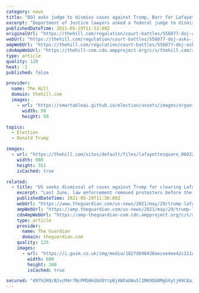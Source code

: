 ```yaml
---
category: news
title: "DOJ asks judge to dismiss cases against Trump, Barr for Lafayette Square clearing"
excerpt: "Department of Justice lawyers asked a federal judge to dismiss lawsuits against former President Trump, former attorney general William Barr and other administration officials for the forced clearing"
publishedDateTime: 2021-05-29T11:52:00Z
originalUrl: "https://thehill.com/regulation/court-battles/556077-doj-asks-judge-to-dismiss-cases-against-trump-barr-for-lafayette"
webUrl: "https://thehill.com/regulation/court-battles/556077-doj-asks-judge-to-dismiss-cases-against-trump-barr-for-lafayette"
ampWebUrl: "https://thehill.com/regulation/court-battles/556077-doj-asks-judge-to-dismiss-cases-against-trump-barr-for-lafayette?amp"
cdnAmpWebUrl: "https://thehill-com.cdn.ampproject.org/c/s/thehill.com/regulation/court-battles/556077-doj-asks-judge-to-dismiss-cases-against-trump-barr-for-lafayette?amp"
type: article
quality: 120
heat: -1
published: false

provider:
  name: The Hill
  domain: thehill.com
  images:
    - url: "https://smartableai.github.io/election/assets/images/organizations/thehill.com-50x50.jpg"
      width: 50
      height: 50

topics:
  - Election
  - Donald Trump

images:
  - url: "https://thehill.com/sites/default/files/lafayettesquare_060220getty.jpg"
    width: 980
    height: 551
    isCached: true

related:
  - title: "US seeks dismissal of cases against Trump for clearing Lafayette Square"
    excerpt: "Last June, law enforcement removed protesters before the then president walked to a church for a photo op with a Bible"
    publishedDateTime: 2021-05-29T11:36:00Z
    webUrl: "https://www.theguardian.com/us-news/2021/may/29/trump-lafayette-square-protests-us-seeks-dismissal"
    ampWebUrl: "https://amp.theguardian.com/us-news/2021/may/29/trump-lafayette-square-protests-us-seeks-dismissal"
    cdnAmpWebUrl: "https://amp-theguardian-com.cdn.ampproject.org/c/s/amp.theguardian.com/us-news/2021/may/29/trump-lafayette-square-protests-us-seeks-dismissal"
    type: article
    provider:
      name: The Guardian
      domain: theguardian.com
    quality: 125
    images:
      - url: "https://i.guim.co.uk/img/media/182fdb98428aecee4ee42c211a403b595d2cb823/0_115_3705_2222/master/3705.jpg?width=300&quality=45&auto=format&fit=max&dpr=2&s=f893f4da2f4a0eb32537a5f5f3d23843"
        width: 600
        height: 360
        isCached: true

secured: "d97h2KN/B2vcM4r7NcPM5HkGbX8ttpBjXWXaUWuSlIMK9DG0MgGVytjH9C8aJq0izn5vK5fDA1zea0qxnPt1Yw1abOttaiXJmN1mdfZGGNkCGfm025f8dWxoLu9fTetydyLvxgNQn9AeifSila24vC4tEMvDEW7HEj0GXMR46g8/ihlTbzEl4h7rP1jLUCbPx0S2uMjPj3nF+j2pL5J8WppKqeu8L9dIiGNitd6clHJ1OAziyD4z86yMCHTP4hNzDe8k/ihy1uT8nQ3ej6HIYDbEYZs8pzT14XeVnXhLgcOaWsvofQLRODD+8+rZbp0OytXE1xQVWgGaX196S+fhJAKhJmsLi3WUBYdjxFQS45E=;LBdmgjh7F8AbtYm3ImdJLg=="
---
```


